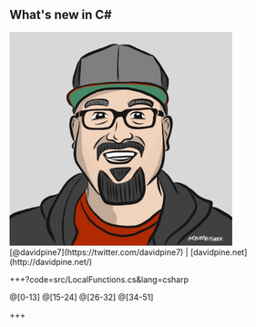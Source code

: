 ## <span>What's new in C#</span>
<img src="assets/me.jpg" height="375" />
<br />
[@davidpine7](https://twitter.com/davidpine7) | [davidpine.net](http://davidpine.net/)

+++?code=src/LocalFunctions.cs&lang=csharp

@[0-13]
@[15-24]
@[26-32]
@[34-51]

+++
